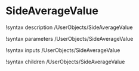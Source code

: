 <!-- MOOSE Documentation Stub: Remove this when content is added. -->

# SideAverageValue
!syntax description /UserObjects/SideAverageValue

!syntax parameters /UserObjects/SideAverageValue

!syntax inputs /UserObjects/SideAverageValue

!syntax children /UserObjects/SideAverageValue
